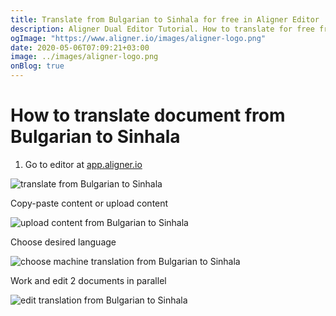 ```yaml
---
title: Translate from Bulgarian to Sinhala for free in Aligner Editor
description: Aligner Dual Editor Tutorial. How to translate for free from Bulgarian to Sinhala. Aligner is multilingual document management platform. 
ogImage: "https://www.aligner.io/images/aligner-logo.png"
date: 2020-05-06T07:09:21+03:00
image: ../images/aligner-logo.png
onBlog: true
---
```


# How to translate document from Bulgarian to Sinhala

1. Go to editor at [app.aligner.io](https://app.aligner.io "Aligner App web page")

![translate from Bulgarian to Sinhala](../aligner-blank-editor.png "translate from Bulgarian to Sinhala")

Copy-paste content or upload content

![upload content from Bulgarian to Sinhala](../aligner-uploaded-document.png "upload content from Bulgarian to Sinhala")

Choose desired language

![choose machine translation from Bulgarian to Sinhala](../aligner-language-dropdown.png "choose machine translation from Bulgarian to Sinhala")

Work and edit 2 documents in parallel

![edit translation from Bulgarian to Sinhala](../aligner-double-sitded-editor.png "edit translation from Bulgarian to Sinhala")

